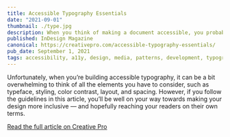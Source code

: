 ```yaml
---
title: Accessible Typography Essentials
date: "2021-09-01"
thumbnail: ./type.jpg
description: When you think of making a document accessible, you probably think of things like adding alternative text to photos or graphics for screen readers. But accessibility isn’t just about screen reader users. It’s about ensuring as many people as possible can understand what you’re communicating!
published: InDesign Magazine
canonical: https://creativepro.com/accessible-typography-essentials/
pub_date: September 1, 2021
tags: accessibility, a11y, design, media, patterns, development, typography, layout, content, font, font family, font sizes
---
```


<p>Unfortunately, when you’re building accessible typography, it can be a bit overwhelming to think of all the elements you have to consider, such as typeface, styling, color contrast, layout, and spacing. However, if you follow the guidelines in this article, you’ll be well on your way towards making your design more inclusive — and hopefully reaching your readers on their own terms.</p>
<a href="https://creativepro.com/accessible-typography-essentials" target="_blank" rel="noopener noreferrer">Read the full article on Creative Pro</a>
